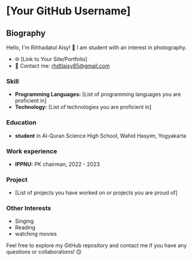 # [Your GitHub Username]

## Biography

Hello, I'm Rihhadatul Aisy! 👋 I am student with an interest in photography. 

- 🌐 [Link to Your Site/Portfolio]
- 📧 Contact me: rhdtlaisy85@gmail.com

### Skill

- **Programming Languages:** [List of programming languages you are proficient in]
- **Technology:** [List of technologies you are proficient in]

### Education

- **student** in Al-Quran Science High School, Wahid Hasyim, Yogyakarta

### Work experience

- **IPPNU:** PK chairman, 2022 - 2023

### Project

- [List of projects you have worked on or projects you are proud of]

### Other Interests

- Singing
- Reading
- watching movies

Feel free to explore my GitHub repository and contact me if you have any questions or collaborations! 😊
